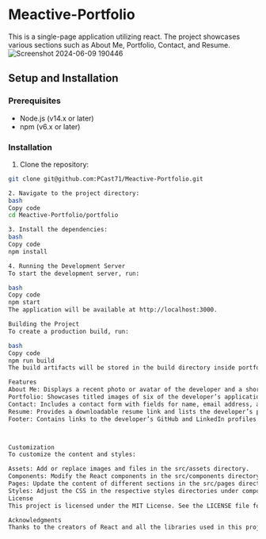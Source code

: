 
# Meactive-Portfolio

This is a single-page application utilizing react. The project showcases various sections such as About Me, Portfolio, Contact, and Resume.
![Screenshot 2024-06-09 190446](https://github.com/PCast71/Meactive-Portfolio/assets/141694878/ed9d4ab9-9ed7-4665-8f2b-5d610fad4940)



## Setup and Installation

### Prerequisites

- Node.js (v14.x or later)
- npm (v6.x or later)

### Installation

1. Clone the repository:

```bash
git clone git@github.com:PCast71/Meactive-Portfolio.git

2. Navigate to the project directory:
bash
Copy code
cd Meactive-Portfolio/portfolio

3. Install the dependencies:
bash
Copy code
npm install

4. Running the Development Server
To start the development server, run:

bash
Copy code
npm start
The application will be available at http://localhost:3000.

Building the Project
To create a production build, run:

bash
Copy code
npm run build
The build artifacts will be stored in the build directory inside portfolio.

Features
About Me: Displays a recent photo or avatar of the developer and a short bio.
Portfolio: Showcases titled images of six of the developer’s applications with links to both the deployed applications and the corresponding GitHub repositories.
Contact: Includes a contact form with fields for name, email address, and message. Validates required fields and email format.
Resume: Provides a downloadable resume link and lists the developer’s proficiencies.
Footer: Contains links to the developer’s GitHub and LinkedIn profiles.



Customization
To customize the content and styles:

Assets: Add or replace images and files in the src/assets directory.
Components: Modify the React components in the src/components directory.
Pages: Update the content of different sections in the src/pages directory.
Styles: Adjust the CSS in the respective styles directories under components and pages.
License
This project is licensed under the MIT License. See the LICENSE file for details.

Acknowledgments
Thanks to the creators of React and all the libraries used in this project.
